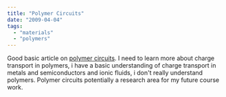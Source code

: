 ```yaml
---
title: "Polymer Circuits"
date: "2009-04-04"
tags: 
  - "materials"
  - "polymers"
---
```


Good basic article on [polymer circuits](www.eecg.utoronto.ca/~kphang/ece1371/polymer.pdf). I need to learn more about charge transport in polymers, i have a basic understanding of charge transport in metals and semiconductors and ionic fluids, i don't really understand polymers. Polymer circuits potentially a research area for my future course work.
